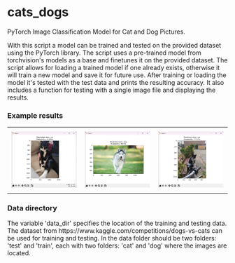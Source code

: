 # cats_dogs
PyTorch Image Classification Model for Cat and Dog Pictures.

With this script a model can be trained and tested on the provided dataset using the PyTorch library. The script uses a pre-trained model from torchvision's models as a base and finetunes it on the provided dataset. 
The script allows for loading a trained model if one already exists, otherwise it will train a new model and save it for future use. After training or loading the model it's tested with the test data and prints the resulting accuracy. It also includes a function for testing with a single image file and displaying the results.



<h3>Example results</h3>
<div id="image-table">
    <table>
	    <tr>
    	    <td style="padding:10px">
        	    <img src="examples/example_1.png" width="700"/>
      	    </td>
            <td style="padding:10px">
            	<img src="examples/example_2.png" width="700"/>
            </td>
            <td style="padding:10px">
            	<img src="examples/example_3.png" width="700"/>
            </td>
        </tr>
    </table>
</div>

<h3>Data directory</h3>
The variable 'data_dir' specifies the location of the training and testing data. The dataset from https://www.kaggle.com/competitions/dogs-vs-cats can be used for training and testing.
In the data folder should be two folders: 'test' and 'train', each with two folders: 'cat' and 'dog' where the images are located.
